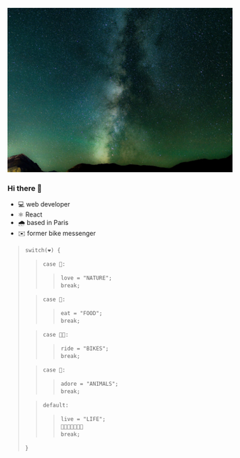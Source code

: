 ![Cover](https://github.com/Pascal-La/Pascal-La/blob/main/img/cover.jpg)

### Hi there 👋

 - 💻 web developer
 - ⚛️ React
 - 🌧️ based in Paris
 - ✉️ former bike messenger

> `switch(❤️) {`<br>
>> `case 🌱:`<br>
>>> `love = "NATURE";`<br>
`break;`<br>
>
>> `case 🍜:`<br>
>>> `eat = "FOOD";`<br>
`break;`<br>
>
>> `case 🚴🏻:`<br>
>>> `ride = "BIKES";`<br>
`break;`<br>
>
>> `case 🦉:`<br>
>>> `adore = "ANIMALS";`<br>
`break;`<br>
>
>> `default:`<br>
>>> `live = "LIFE";`<br>
`👶👦🧑👨👨‍🦳👴`<br>
`break;`<br>
>
> `}`<br>

<!--
**Pascal-La/Pascal-La** is a ✨ _special_ ✨ repository because its `README.md` (this file) appears on your GitHub profile.

Here are some ideas to get you started:
-->
